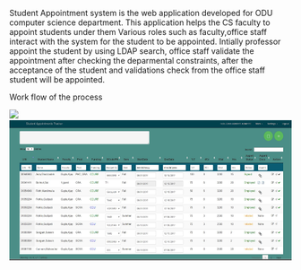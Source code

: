 
Student Appointment system is the web application developed for ODU computer science department. This application helps the CS faculty to appoint students under them
Various roles such as faculty,office staff interact with the system for the student to be appointed.
Intially professor appoint the student by using LDAP search, office staff validate the appointment after checking the deparmental constraints, after the acceptance of the student and validations check from the office staff student will be appointed.

Work flow of the process


<a href="https://github.com/saikaranbalmuri/StudentAppointmentSystem/tree/master/Assets/Uploads/jpg.JPG" target="_blank">
<img src="https://github.com/saikaranbalmuri/StudentAppointmentSystem/tree/master/Assets/Uploads/jpg.JPG" height="250">
</a>

<a href="https://github.com/saikaranbalmuri/officenotes/blob/master/src/main/resources/jpg.JPG" target="_blank">
<img src="https://github.com/saikaranbalmuri/officenotes/blob/master/src/main/resources/jpg.JPG" height="250">
</a>

